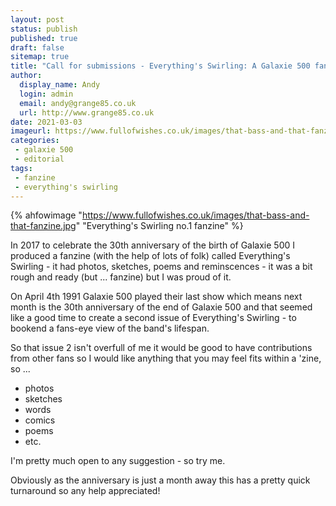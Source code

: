 ```yaml
---
layout: post
status: publish
published: true
draft: false
sitemap: true
title: "Call for submissions - Everything's Swirling: A Galaxie 500 fanzine"
author:
  display_name: Andy
  login: admin
  email: andy@grange85.co.uk
  url: http://www.grange85.co.uk
date: 2021-03-03
imageurl: https://www.fullofwishes.co.uk/images/that-bass-and-that-fanzine.jpg
categories:
 - galaxie 500
 - editorial
tags:
 - fanzine
 - everything's swirling
---
```

{% ahfowimage "https://www.fullofwishes.co.uk/images/that-bass-and-that-fanzine.jpg" "Everything's Swirling no.1 fanzine" %}

In 2017 to celebrate the 30th anniversary of the birth of Galaxie 500 I produced a fanzine (with the help of lots of folk) called Everything's Swirling - it had photos, sketches, poems and reminscences - it was a bit rough and ready (but ... fanzine) but I was proud of it.

On April 4th 1991 Galaxie 500 played their last show which means next month is the 30th anniversary of the end of Galaxie 500 and that seemed like a good time to create a second issue of Everything's Swirling - to bookend a fans-eye view of the band's lifespan.

So that issue 2 isn't overfull of me it would be good to have contributions from other fans so I would like anything that you may feel fits within a 'zine, so ...

 - photos
 - sketches
 - words
 - comics
 - poems
 - etc.

I'm pretty much open to any suggestion - so try me.

Obviously as the anniversary is just a month away this has a pretty quick turnaround so any help appreciated!